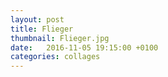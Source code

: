 ```yaml
---
layout: post
title: Flieger
thumbnail: Flieger.jpg
date:   2016-11-05 19:15:00 +0100
categories: collages
---
```


